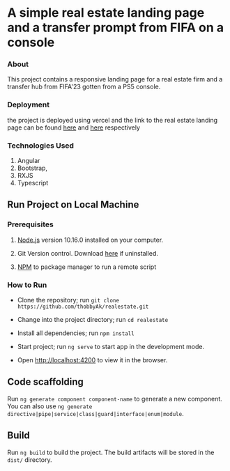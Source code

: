 # A simple real estate landing page and a transfer prompt from FIFA on a console

### About

This project contains a responsive landing page for a real estate firm and a transfer hub from FIFA'23 gotten from a PS5 console.

### Deployment

the project is deployed using vercel and the link to the real estate landing page can be found [here](https://realestate-one-red.vercel.app) and [here](https://realestate-one-red.vercel.app/#/football) respectively

### Technologies Used

1. Angular
2. Bootstrap,
3. RXJS
4. Typescript

## Run Project on Local Machine

### Prerequisites

1. [Node.js](https://nodejs.org/) version 10.16.0 installed on your computer.

2. Git Version control. Download [here](https://git-scm.com/downloads) if uninstalled.
3. [NPM](https://www.npmjs.com/) to package manager to run a remote script

### How to Run

- Clone the repository; run `git clone https://github.com/thobbyAk/realestate.git`

- Change into the project directory; run `cd realestate`

- Install all dependencies; run `npm install`

- Start project; run `ng serve` to start app in the development mode.

- Open [http://localhost:4200](http://localhost:4200) to view it in the browser.

## Code scaffolding

Run `ng generate component component-name` to generate a new component. You can also use `ng generate directive|pipe|service|class|guard|interface|enum|module`.

## Build

Run `ng build` to build the project. The build artifacts will be stored in the `dist/` directory.

